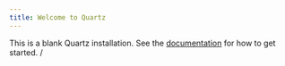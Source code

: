 ```yaml
---
title: Welcome to Quartz
---
```


This is a blank Quartz installation.
See the [documentation](https://quartz.jzhao.xyz) for how to get started.
/